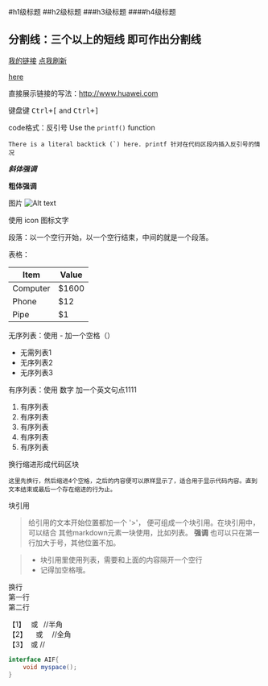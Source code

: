#h1级标题
##h2级标题
###h3级标题
####h4级标题

分割线：三个以上的短线 即可作出分割线
---

[我的链接](http://www.huawei.com, "我是标题")
[<i class="icon-refresh"></i> 点我刷新](/sonfilename/)

[here][3]

[3]:http://www.huawei.com "华为"

直接展示链接的写法：<http://www.huawei.com>

键盘键
<kbd>Ctrl+[</kbd> and <kbd>Ctrl+]</kbd>

code格式：反引号
Use the `printf()` function

``There is a literal backtick (`) here.
printf
针对在代码区段内插入反引号的情况`` 

**_斜体强调_**

**粗体强调**

图片
![Alt text](http://www.izhangbo.cn/wp-content/themes/minty/img/logo.png "Optional title")

使用 icon 图标文字
<i class="icon-cog"></i>

段落：以一个空行开始，以一个空行结束，中间的就是一个段落。

表格：

Item     | Value
-------- | ---
Computer | $1600
Phone    | $12
Pipe     | $1

无序列表：使用 - 加一个空格（）

- 无需列表1
- 无序列表2
- 无序列表3

有序列表：使用 数字 加一个英文句点1111

1. 有序列表
2. 有序列表
3. 有序列表
4. 有序列表
5. 有序列表

换行缩进形成代码区块

    这里先换行，然后缩进4个空格，之后的内容便可以原样显示了，适合用于显示代码内容。直到文本结束或最后一个存在缩进的行为止。    

块引用
>给引用的文本开始位置都加一个 '>'，
>便可组成一个块引用。在块引用中，可以结合
>其他markdown元素一块使用，比如列表。
>**强调**
也可以只在第一行加大于号，其他位置不加。

>- 块引用里使用列表，需要和上面的内容隔开一个空行
>- 记得加空格哦。

换行  
第一行  
第二行

【1】 &ensp;或 &#8194;//半角  
【2】 &emsp;或 &#8195;//全角  
【3】 &nbsp;或&#160;//

````java
interface AIF{
    void myspace();
}